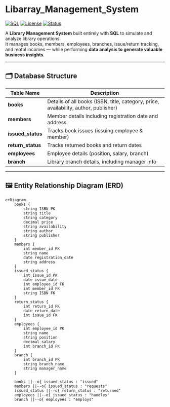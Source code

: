 # Libarray_Management_System


[![SQL](https://img.shields.io/badge/SQL-PostgreSQL-blue)](https://www.postgresql.org/)
[![License](https://img.shields.io/badge/license-MIT-green.svg)](LICENSE)
[![Status](https://img.shields.io/badge/status-Completed-success)]()

A **Library Management System** built entirely with **SQL** to simulate and analyze library operations.  
It manages books, members, employees, branches, issue/return tracking, and rental incomes — while performing **data analysis to generate valuable business insights**.

---

## 🗂 Database Structure

| Table Name       | Description |
|------------------|-------------|
| **books**        | Details of all books (ISBN, title, category, price, availability, author, publisher) |
| **members**      | Member details including registration date and address |
| **issued_status**| Tracks book issues (issuing employee & member) |
| **return_status**| Tracks returned books and return dates |
| **employees**    | Employee details (position, salary, branch) |
| **branch**       | Library branch details, including manager info |

---

## 🖼 Entity Relationship Diagram (ERD)

```mermaid
erDiagram
    books {
        string ISBN PK
        string title
        string category
        decimal price
        string availability
        string author
        string publisher
    }
    members {
        int member_id PK
        string name
        date registration_date
        string address
    }
    issued_status {
        int issue_id PK
        date issue_date
        int employee_id FK
        int member_id FK
        string ISBN FK
    }
    return_status {
        int return_id PK
        date return_date
        int issue_id FK
    }
    employees {
        int employee_id PK
        string name
        string position
        decimal salary
        int branch_id FK
    }
    branch {
        int branch_id PK
        string branch_name
        string manager_name
    }

    books ||--o{ issued_status : "issued"
    members ||--o{ issued_status : "requests"
    issued_status ||--o{ return_status : "returned"
    employees ||--o{ issued_status : "handles"
    branch ||--o{ employees : "employs"

